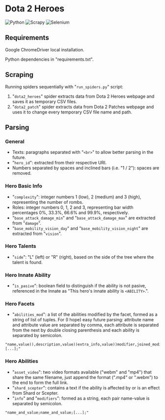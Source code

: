 # Dota 2 Heroes
![Python](https://img.shields.io/badge/Python-3.11-3670A0?style=for-the-badge&logo=python&logoColor=ffdd54&style=flat-square)
![Scrapy](https://img.shields.io/badge/scrapy-%2360a839.svg?style=for-the-badge&logo=scrapy&logoColor=d1d2d3&style=flat-square)
![Selenium](https://img.shields.io/badge/-selenium-%43B02A?style=for-the-badge&logo=selenium&logoColor=white&style=flat-square)

## Requirements
Google ChromeDriver local installation.

Python dependencies in "requirements.txt".

## Scraping
Running spiders sequentially with "`run_spiders.py`" script:
1. "`dota2_heroes`" spider extracts data from Dota 2 Heroes webpage and saves it as temporary CSV files.
2. "`dota2_patch`" spider extracts data from Dota 2 Patches webpage and uses it to change every temporary CSV file name and path.

## Parsing
### General
* Texts: paragraphs separated with "`<br>`" to allow better parsing in the future.
* "`hero_id`": extracted from their respective URI.
* Numbers separated by spaces and inclined bars (i.e. "1 / 2"): spaces are removed.

### Hero Basic Info
* "`complexity`": integer numbers 1 (low), 2 (medium) and 3 (high), representing the number of rombs.
* Roles: integer numbers 0, 1, 2 and 3, representing bar width percentages 0%, 33.3%, 66.6% and 99.9%, respectively.
* "`base_attack_damage_min`" and "`base_attack_damage_max`" are extracted from "`damage`".
* "`base_mobility_vision_day`" and "`base_mobility_vision_night`" are extracted from "`vision`".

### Hero Talents
* "`side`": "L" (left) or "R" (right), based on the side of the tree where the talent is found.

### Hero Innate Ability
* "`is_pasive`": boolean field to distinguish if the ability is not pasive, referenced in the Innate as "This hero's innate ability is `<ABILITY>`.".

### Hero Facets
* "`abilities_mod`": a list of the abilities modified by the facet, formed as a string of list of tuples. For (I hope) easy future parsing: attribute name and attribute value are separated by comma, each attribute is separated from the next by double closing parenthesis and each ability is separated by semicolon.
```
"name,value)),description,value))extra_info,value))modifier,joined_modifier_value))modifier,joined_modifier2_value2));name,value))[...];"
```

### Hero Abilities
* "`asset_video`": two video formats available ("webm" and "mp4") that share the same filename, just append the format (".mp4" or ".webm") to the end to form the full link.
* "`shard_scepter`": contains a text if the ability is affected by or is an effect from Shard or Scepter.
* "`info`" and "`modifiers`": formed as a string, each pair name-value is separated by semicolon.
```
"name_and_value;name_and_value;[...];"
```